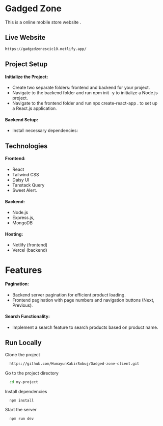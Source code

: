 

# Gadged Zone
 
This is a online mobile store website .




## Live Website



```bash
https://gadgedzonescic10.netlify.app/
```


## Project Setup

####  Initialize the Project:
- Create two separate folders: frontend and backend for your project.
- Navigate to the backend folder and run npm init -y to initialize a Node.js project.
- Navigate to the frontend folder and run npx create-react-app . to set up a React.js application.

####  Backend Setup:
- Install necessary dependencies:


## Technologies
#### Frontend:

- React
- Tailwind CSS 
- Daisy UI 
- Tanstack Query
- Sweet Alert.
#### Backend:

- Node.js 
- Express.js, 
- MongoDB

#### Hosting:

- Netlify (frontend) 
- Vercel (backend)



# Features
#### Pagination:

- Backend server pagination for efficient product loading.
- Frontend pagination with page numbers and navigation buttons (Next, Previous).
#### Search Functionality:

- Implement a search feature to search products based on product name.




## Run Locally

Clone the project

```bash
  https://github.com/HumayunKabirSobuj/Gadged-zone-client.git
```

Go to the project directory

```bash
  cd my-project
```

Install dependencies

```bash
  npm install
```

Start the server

```bash
  npm run dev
```

